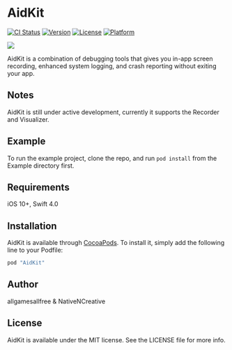 # AidKit

[![CI Status](http://img.shields.io/travis/allgamesallfree/AidKit.svg?style=flat)](https://travis-ci.org/allgamesallfree/AidKit)
[![Version](https://img.shields.io/cocoapods/v/AidKit.svg?style=flat)](http://cocoapods.org/pods/AidKit)
[![License](https://img.shields.io/cocoapods/l/AidKit.svg?style=flat)](http://cocoapods.org/pods/AidKit)
[![Platform](https://img.shields.io/cocoapods/p/AidKit.svg?style=flat)](http://cocoapods.org/pods/AidKit)

<img src="https://i.imgur.com/KodUeky.png" />

AidKit is a combination of debugging tools that gives you in-app screen recording, enhanced system logging, and crash reporting without exiting your app.

## Notes

AidKit is still under active development, currently it supports the Recorder and Visualizer.

## Example

To run the example project, clone the repo, and run `pod install` from the Example directory first.

## Requirements

iOS 10+, Swift 4.0

## Installation

AidKit is available through [CocoaPods](http://cocoapods.org). To install
it, simply add the following line to your Podfile:

```ruby
pod "AidKit"
```

## Author

allgamesallfree & NativeNCreative

## License

AidKit is available under the MIT license. See the LICENSE file for more info.
